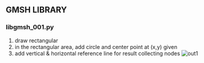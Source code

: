 ## GMSH LIBRARY

### libgmsh_001.py
1. draw rectangular
2. in the rectangular area, add circle and center point at (x,y) given
3. add vertical & horizontal reference line for result collecting nodes
![out1](https://github.com/bynkook/gmsh_library/assets/41982943/b19570d7-1847-4faa-ad6b-425ab0f102ad)
